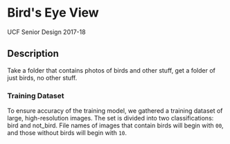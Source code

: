 # Bird's Eye View
UCF Senior Design 2017-18

## Description
Take a folder that contains photos of birds and other stuff, get a folder of just birds, no other stuff.

### Training Dataset
To ensure accuracy of the training model, we gathered a training dataset of large, high-resolution images. The set is divided into two classifications: bird and not_bird. File names of images that contain birds will begin with `00`, and those without birds will begin with `10`.

